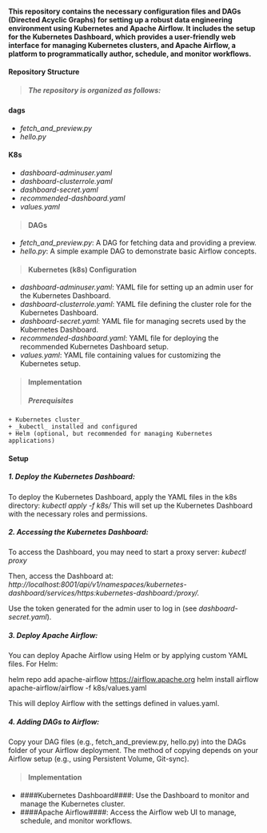 #### This repository contains the necessary configuration files and DAGs (Directed Acyclic Graphs) for setting up a robust data engineering environment using Kubernetes and Apache Airflow. It includes the setup for the Kubernetes Dashboard, which provides a user-friendly web interface for managing Kubernetes clusters, and Apache Airflow, a platform to programmatically author, schedule, and monitor workflows.

#### Repository Structure
> ##### The repository is organized as follows:

#### dags
 + _fetch_and_preview.py_
 + _hello.py_
#### K8s
 + _dashboard-adminuser.yaml_
 + _dashboard-clusterrole.yaml_
 + _dashboard-secret.yaml_
 + _recommended-dashboard.yaml_
 + _values.yaml_

> #### DAGs
+ _fetch_and_preview.py_: A DAG for fetching data and providing a preview.
+ _hello.py_: A simple example DAG to demonstrate basic Airflow concepts.

> #### Kubernetes (k8s) Configuration
+ _dashboard-adminuser.yaml_: YAML file for setting up an admin user for the Kubernetes Dashboard.
+ _dashboard-clusterrole.yaml_: YAML file defining the cluster role for the Kubernetes Dashboard.
+ _dashboard-secret.yaml_: YAML file for managing secrets used by the Kubernetes Dashboard.
+ _recommended-dashboard.yaml_: YAML file for deploying the recommended Kubernetes Dashboard setup.
+ _values.yaml_: YAML file containing values for customizing the Kubernetes setup.

> #### Implementation
> ##### Prerequisites
    + Kubernetes cluster_
    + _kubectl_ installed and configured
    + Helm (optional, but recommended for managing Kubernetes applications)
#### Setup
##### 1. Deploy the Kubernetes Dashboard:
To deploy the Kubernetes Dashboard, apply the YAML files in the k8s directory:
  _kubectl apply -f k8s/_
 This will set up the Kubernetes Dashboard with the necessary roles and permissions.

##### 2. Accessing the Kubernetes Dashboard:
To access the Dashboard, you may need to start a proxy server:
 _kubectl proxy_

 Then, access the Dashboard at: _http://localhost:8001/api/v1/namespaces/kubernetes-dashboard/services/https:kubernetes-dashboard:/proxy/._

 Use the token generated for the admin user to log in (see _dashboard-secret.yaml_).

 ##### 3. Deploy Apache Airflow:
 You can deploy Apache Airflow using Helm or by applying custom YAML files. For Helm:

 helm repo add apache-airflow https://airflow.apache.org
 helm install airflow apache-airflow/airflow -f k8s/values.yaml

 This will deploy Airflow with the settings defined in values.yaml.

  ##### 4. Adding DAGs to Airflow:
  Copy your DAG files (e.g., fetch_and_preview.py, hello.py) into the DAGs folder of your Airflow deployment. The method of copying depends on your Airflow setup (e.g., using Persistent Volume, Git-sync).

> #### Implementation
  + ####Kubernetes Dashboard####: Use the Dashboard to monitor and manage the Kubernetes cluster.
  + ####Apache Airflow####: Access the Airflow web UI to manage, schedule, and monitor workflows.

 


